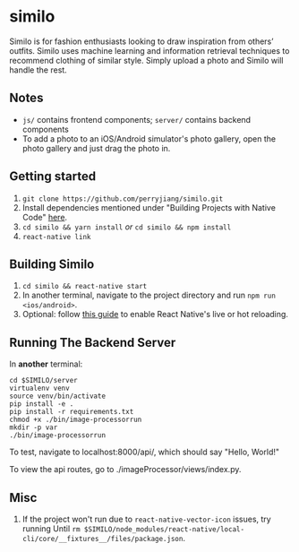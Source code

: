 # similo
Similo is for fashion enthusiasts looking to draw inspiration from others’ outfits. Similo uses machine learning and information retrieval techniques to recommend clothing of similar style. Simply upload a photo and Similo will handle the rest.

## Notes
- `js/` contains frontend components; `server/` contains backend components
- To add a photo to an iOS/Android simulator's photo gallery, open the photo gallery and just drag the photo in.

## Getting started
1. `git clone https://github.com/perryjiang/similo.git`
2. Install dependencies mentioned under "Building Projects with Native Code" [here](https://facebook.github.io/react-native/docs/getting-started.html).
3. `cd similo && yarn install` _or_ `cd similo && npm install`
4. `react-native link`

## Building Similo
1. `cd similo && react-native start`
2. In another terminal, navigate to the project directory and run `npm run <ios/android>`.
3. Optional: follow [this guide](https://facebook.github.io/react-native/docs/debugging.html) to enable React Native's live or hot reloading.

## Running The Backend Server
In __another__ terminal:
```
cd $SIMILO/server
virtualenv venv
source venv/bin/activate
pip install -e .
pip install -r requirements.txt
chmod +x ./bin/image-processorrun
mkdir -p var
./bin/image-processorrun
```

To test, navigate to localhost:8000/api/, which should say "Hello, World!"

To view the api routes, go to ./imageProcessor/views/index.py.

## Misc
1. If the project won't run due to `react-native-vector-icon` issues, try running Until `rm $SIMILO/node_modules/react-native/local-cli/core/__fixtures__/files/package.json`.
